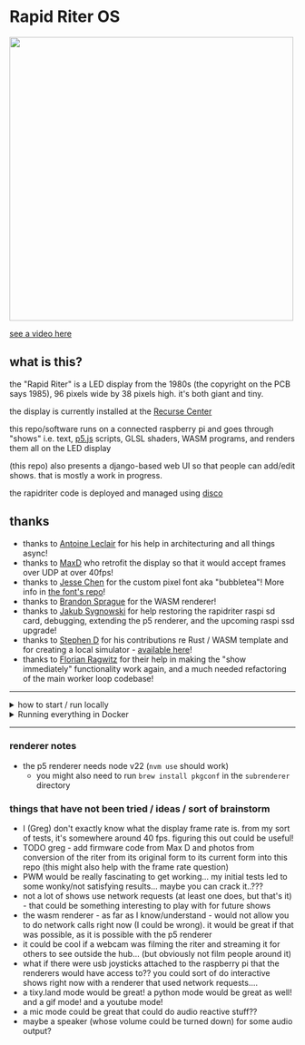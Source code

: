 # Rapid Riter OS

<img src="https://github.com/user-attachments/assets/8c83438a-b475-4aa2-a457-cfa5b6127c11" style="width:500px">

[see a video here](https://www.youtube.com/watch?v=qUvQodUYQGg)

## what is this?

the "Rapid Riter" is a LED display from the 1980s (the copyright on the PCB says 1985), 96 pixels wide by 38 pixels high. it's both giant and tiny.

the display is currently installed at the [Recurse Center](https://www.recurse.com/)

this repo/software runs on a connected raspberry pi and goes through "shows" i.e. text, [p5.js](https://p5js.org/) scripts, GLSL shaders, WASM programs, and renders them all on the LED display

(this repo) also presents a django-based web UI so that people can add/edit shows. that is mostly a work in progress.

the rapidriter code is deployed and managed using [disco](https://letsdisco.dev/)

## thanks

- thanks to [Antoine Leclair](https://github.com/antoineleclair/) for his help in architecturing and all things async!
- thanks to [MaxD](https://github.com/maxdee) who retrofit the display so that it would accept frames over UDP at over 40fps!
- thanks to [Jesse Chen](https://github.com/jessechen) for the custom pixel font aka "bubbletea"! More info in [the font's repo](https://github.com/jessechen/bubbletea)!
- thanks to [Brandon Sprague](https://github.com/bcspragu) for the WASM renderer!
- thanks to [Jakub Sygnowski](https://github.com/sygi) for help restoring the rapidriter raspi sd card, debugging, extending the p5 renderer, and the upcoming raspi ssd upgrade!
- thanks to [Stephen D](https://www.scd31.com/) for his contributions re Rust / WASM template and for creating a local simulator - [available here](https://gitlab.scd31.com/stephen/rapidriter-cat)!
- thanks to [Florian Ragwitz](https://github.com/rafl) for their help in making the "show immediately" functionality work again, and a much needed refactoring of the main worker loop codebase!

---

<details>

<summary>how to start / run locally</summary>

### pre-setup

- clone this repo
- make a copy of `web/.env.example` into `web/.env`
- make a copy of `worker/.env.example` into `worker/.env`
- the first time, go into `web`, create a `venv`, and run `pip install -r requirements.txt`
- do the same in the `worker` directory (venv, install req's)
- in the web directory, run `python manage.py migrate`

### run

- start django

```bash
cd web
source venv/bin/activate
# do not use python manage.py runserver!!!
# do not use python manage.py runserver!!!
./bin/serve-dev.sh
# WARNING: this does not have autoreload on save.......!!! yet!!!!!!!
```

- start worker

```bash
cd worker
source venv/bin/activate
python worker.py
```

- start a renderer, for example p5js:
  - this assumes that you've created a `venv` + `pip install`ed, and also ran npm install within `p5/subrenderer`

```bash
cd renderers/p5
source venv/bin/activate
python p5.py
```

- other renderers might require `npm install`, etc.

</details>


<details>

<summary>Running everything in Docker</summary>

1. Create a bridge network with `docker network create rapidriter`

2. Build and run the web server

```bash
cd web

docker build -t rapidriteros/web .

docker run \
  --rm \
  --network=rapidriter \
  --name=rrweb \
  -p 8000:8000 \
  rapidriteros/web
```

3. Build and run the worker

First, make sure you have a `worker/.env` that looks something like:

```
RENDERER_OSC_HOST=""
RENDERER_TEXT_HOST="http://rrtext:80"
RENDERER_SHADER_HOST=""
RENDERER_P5_HOST=""
RENDERER_WASM_HOST="http://rrwasm:80"

DO_NOT_SEND_TO_RITER="true"

WEB_SERVICE_HOST="http://rrweb:8000"
```

The `rrtext`, `rrwasm`, and `rrweb` refer to the other containers by their names using in-Docker networking.

```bash
cd worker

docker build -t rapidriteros/worker .

docker run \
  --rm \
  --volume .:/app \
  --network=rapidriter \
  rapidriteros/worker
```

4. Build and run (for example) the text renderer

```bash
cd renderers/text

docker build -t rapidriteros/text .

docker run \
  --rm \
  --network=rapidriter \
  --name=rrtext \
  rapidriteros/text
```

5. Add the WASM renderer for good measure

```bash
cd renderers/wasm

docker build -t rapidriteros/wasm .

docker run \
  --rm \
  --network=rapidriter \
  --name=rrwasm \
  rapidriteros/wasm
```

</details>

---

### renderer notes

- the p5 renderer needs node v22 (`nvm use` should work)
  - you might also need to run `brew install pkgconf` in the `subrenderer` directory

### things that have not been tried / ideas / sort of brainstorm

- I (Greg) don't exactly know what the display frame rate is. from my sort of tests, it's somewhere around 40 fps. figuring this out could be useful!
- TODO greg - add firmware code from Max D and photos from conversion of the riter from its original form to its current form into this repo (this might also help with the frame rate question)
- PWM would be really fascinating to get working... my initial tests led to some wonky/not satisfying results... maybe you can crack it..???
- not a lot of shows use network requests (at least one does, but that's it) - that could be something interesting to play with for future shows
- the wasm renderer - as far as I know/understand - would not allow you to do network calls right now (I could be wrong). it would be great if that was possible, as it is possible with the p5 renderer
- it could be cool if a webcam was filming the riter and streaming it for others to see outside the hub... (but obviously not film people around it)
- what if there were usb joysticks attached to the raspberry pi that the renderers would have access to?? you could sort of do interactive shows right now with a renderer that used network requests.... 
- a tixy.land mode would be great! a python mode would be great as well! and a gif mode! and a youtube mode!
- a mic mode could be great that could do audio reactive stuff??
- maybe a speaker (whose volume could be turned down) for some audio output?
